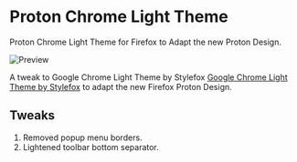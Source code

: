 # Proton Chrome Light Theme
Proton Chrome Light Theme for Firefox to Adapt the new Proton Design.

![Preview](https://addons.cdn.mozilla.net/user-media/version-previews/full/2905/2905987.png)

A tweak to Google Chrome Light Theme by Stylefox [Google Chrome Light Theme by Stylefox](https://addons.mozilla.org/en-US/firefox/addon/google-chrome-light/) to adapt the new Firefox Proton Design.

## Tweaks
1. Removed popup menu borders.
2. Lightened toolbar bottom separator.
